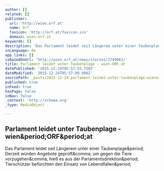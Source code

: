 ```yaml
---
author: []
related: []
publisher:
  url: 'http://wien.orf.at'
  name: Orf
  favicon: 'http://orf.at/favicon.ico'
  domain: wien.orf.at
keywords: []
description: 'Das Parlament leidet seit Längerem unter einer Taubenplage. Derzeit würden Angebote geprüft, um gegen die Tiere vorzugehen, hieß es aus der Parlamentsdirektion. Tierschützer befürchten den Einsatz von Lebendfallen.'
inLanguage: de
app_links: []
isBasedOnUrl: 'http://wien.orf.at/news/stories/2749061/'
title: Parlament leidet unter Taubenplage - wien.ORF.at
datePublished: '2015-12-24T05:57:55.750Z'
dateModified: '2015-12-24T05:57:09.996Z'
sourcePath: _posts/2015-12-24-parlament-leidet-unter-taubenplage-wienorfat.md
published: true
inFeed: true
hasPage: false
inNav: false
_context: 'http://schema.org'
_type: MediaObject

---
```

<article style=""><h1>Parlament leidet unter Taubenplage - wien&amp;period;ORF&amp;period;at</h1><p>Das Parlament leidet seit Längerem unter einer Taubenplage&amp;period; Derzeit würden Angebote geprüft&amp;comma; um gegen die Tiere vorzugehen&amp;comma; hieß es aus der Parlamentsdirektion&amp;period; Tierschützer befürchten den Einsatz von Lebendfallen&amp;period;</p></article>